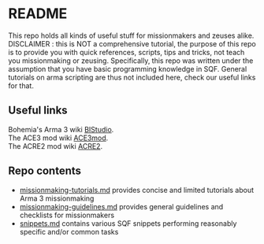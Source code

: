 # README

This repo holds all kinds of useful stuff for missionmakers and zeuses alike.
DISCLAIMER : this is NOT a comprehensive tutorial, the purpose of this repo is to provide you with quick references, scripts, tips and tricks, not teach you missionmaking or zeusing.
Specifically, this repo was written under the assumption that you have basic programming knowledge in SQF.
General tutorials on arma scripting are thus not included here, check our useful links for that.

## Useful links

Bohemia's Arma 3 wiki [BIStudio](https://community.bistudio.com/wiki/Category:Arma_3:_Scripting_Commands).  
The ACE3 mod wiki [ACE3mod](https://ace3.acemod.org/wiki/framework/).  
The ACRE2 mod wiki [ACRE2](https://acre2.idi-systems.com/).

## Repo contents

- [missionmaking-tutorials.md](missionmaking-tutorials.md) provides concise and limited tutorials about Arma 3 missionmaking 
- [missionmaking-guidelines.md](missionmaking-guidelines.md) provides general guidelines and checklists for missionmakers 
- [snippets.md](snippets.md) contains various SQF snippets performing reasonably specific and/or common tasks
